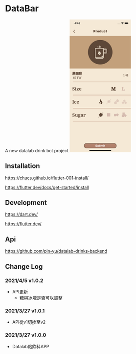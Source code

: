 # DataBar
A new datalab drink bot project
<img src="assets/launcher/form.png" width="200"/>
## Installation
https://chucs.github.io/flutter-001-install/

https://flutter.dev/docs/get-started/install

## Development
https://dart.dev/

https://flutter.dev/
## Api
https://github.com/pin-yu/datalab-drinks-backend

## Change Log
### 2021/4/5 v1.0.2
- API更新
    - 糖與冰塊是否可以調整

### 2021/3/27 v1.0.1
- API從v1切換至v2

### 2021/3/27 v1.0.0
- Datalab點飲料APP


